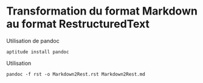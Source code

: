 # Transformation du format Markdown au format RestructuredText

Utilisation de pandoc

```
aptitude install pandoc
```

Utilisation

```
pandoc -f rst -o Markdown2Rest.rst Markdown2Rest.md
```

